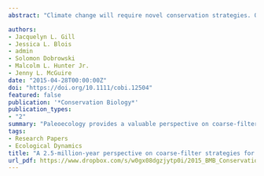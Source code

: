 ```yaml
---
abstract: "Climate change will require novel conservation strategies. One such tactic is a coarse‐filter approach that focuses on conserving nature's stage (CNS) rather than the actors (individual species). However, there is a temporal mismatch between the long‐term goals of conservation and the short‐term nature of most ecological studies, which leaves many assumptions untested. Paleoecology provides a valuable perspective on coarse‐filter strategies by marshaling the natural experiments of the past to contextualize extinction risk due to the emerging impacts of climate change and anthropogenic threats. We reviewed examples from the paleoecological record that highlight the strengths, opportunities, and caveats of a CNS approach. We focused on the near‐time geological past of the Quaternary, during which species were subjected to widespread changes in climate and concomitant changes in the physical environment in general. Species experienced a range of individualistic responses to these changes, including community turnover and novel associations, extinction and speciation, range shifts, changes in local richness and evenness, and both equilibrium and disequilibrium responses. Due to the dynamic nature of species responses to Quaternary climate change, a coarse‐filter strategy may be appropriate for many taxa because it can accommodate dynamic processes. However, conservationists should also consider that the persistence of landforms varies across space and time, which could have potential long‐term consequences for geodiversity and thus biodiversity."

authors:
- Jacquelyn L. Gill
- Jessica L. Blois
- admin
- Solomon Dobrowski
- Malcolm L. Hunter Jr.
- Jenny L. McGuire
date: "2015-04-28T00:00:00Z"
doi: "https://doi.org/10.1111/cobi.12504"
featured: false
publication: '*Conservation Biology*'
publication_types:
- "2"
summary: "Paleoecology provides a valuable perspective on coarse‐filter strategies by marshaling the natural experiments of the past to contextualize extinction risk due to the emerging impacts of climate change and anthropogenic threats. We reviewed examples from the paleoecological record that highlight the strengths, opportunities, and caveats of a CNS approach. We focused on the near‐time geological past of the Quaternary, during which species were subjected to widespread changes in climate and concomitant changes in the physical environment in general."
tags:
- Research Papers
- Ecological Dynamics
title: "A 2.5‐million‐year perspective on coarse‐filter strategies for conserving nature's stage"
url_pdf: https://www.dropbox.com/s/w0gx08dgzjytp0i/2015_BMB_Conservation_Biology.pdf?dl=1
---
```



